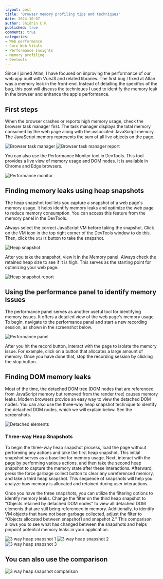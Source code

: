 ```yaml
---
layout: post
title: "Browser memory profiling tips and techniques"
date: 2024-10-07
author: Shidhin C R
published: true
comments: true
categories:
- Web performance
- Core Web Vitals
- Performance Insights
- Memory profiling
- Devtools
---
```


Since I joined Atlan, I have focused on improving the performance of our web app built with VueJS and related libraries. The first bug I fixed at Atlan was a memory leak in the front-end. Instead of detailing the specifics of the bug, this post will discuss the techniques I used to identify the memory leak in the browser and enhance the app's performance.
<!-- more -->

## First steps

When the browser crashes or reports high memory usage, check the browser task manager first. The task manager displays the total memory consumed by the web page along with the associated JavaScript memory. The JavaScript memory represents the sum of all live objects on the page.

![Browser task manager](/img/blog-images/browser-task-manager.png)
![Browser task manager report](/img/blog-images/browser-task-manager-report.png)

You can also use the Performance Monitor tool in DevTools. This tool provides a live view of memory usage and DOM nodes. It is available in Chrome and Edge browsers.

![Performance monitor](/img/blog-images/performance-monitor.png)

## Finding memory leaks using heap snapshots

The heap snapshot tool lets you capture a snapshot of a web page's memory usage. It helps identify memory leaks and optimize the web page to reduce memory consumption. You can access this feature from the memory panel in the DevTools.

Always select the correct JavaScript VM before taking the snapshot. Click on the VM icon in the top right corner of the DevTools window to do this. Then, click the `Start` button to take the snapshot.

![Heap snapshot](/img/blog-images/heap-snapshot.png)

After you take the snapshot, view it in the Memory panel. Always check the retained heap size to see if it is high. This serves as the starting point for optimizing your web page.

![Heap snapshot report](/img/blog-images/heap-snapshot-report.png)

## Using the performance panel to identify memory issues

The performance panel serves as another useful tool for identifying memory issues. It offers a detailed view of the web page's memory usage. To begin, navigate to the performance panel and start a new recording session, as shown in the screenshot below.

![Performance panel](/img/blog-images/performance-panel.png)

After you hit the record button, interact with the page to isolate the memory issue. For example, click on a button that allocates a large amount of memory. Once you have done that, stop the recording session by clicking the stop button.

## Finding DOM memory leaks

Most of the time, the detached DOM tree (DOM nodes that are referenced from JavaScript memory but removed from the render tree) causes memory leaks. Modern browsers provide an easy way to view the detached DOM nodes. You can also use the three-way heap snapshot technique to identify the detached DOM nodes, which we will explain below. See the screenshots.

![Detached elements](/img/blog-images/detached-elements.png)

### Three-way Heap Snapshots

To begin the three-way heap snapshot process, load the page without performing any actions and take the first heap snapshot. This initial snapshot serves as a baseline for memory usage. Next, interact with the page by performing various actions, and then take the second heap snapshot to capture the memory state after these interactions. Afterward, press the force garbage collect button to clear any unreferenced memory, and take a third heap snapshot. This sequence of snapshots will help you analyze how memory is allocated and retained during user interactions.

Once you have the three snapshots, you can utilize the filtering options to identify memory leaks. Change the filter on the third heap snapshot to “Objects retained by detached DOM nodes” to view all detached DOM elements that are still being referenced in memory. Additionally, to identify VM objects that have not been garbage collected, adjust the filter to “Objects allocated between snapshot1 and snapshot 2.” This comparison allows you to see what has changed between the snapshots and helps pinpoint potential memory leaks in your application.


![3 way heap snapshot 1](/img/blog-images/heap-snapshot-1.png)
![3 way heap snapshot 2](/img/blog-images/heap-snapshot-2.png)
![3 way heap snapshot 3](/img/blog-images/heap-snapshot-3.png)

## You can also use the comparison


![3 way heap snapshot comparison](/img/blog-images/heap-snapshot-comparison.png)